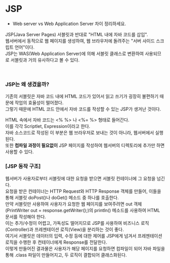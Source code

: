 # JSP
- Web server vs Web Application Server 차이 정리하세요.


JSP(Java Server Pages)
서블릿과 반대로 "HTML 내에 자바 코드를 삽입".  
웹서버에서 동적으로 웹 페이지를 생성하여, 웹 브라우저에 돌려주는 "서버 사이드 스크립트 언어"이다.   
JSP는 WAS(Web Application Server)에 의해 서블릿 클래스로 변환하여 사용되므로 서블릿과 거의 유사하다고 볼 수 있다.

&nbsp;  

### JSP는 왜 생겼을까?  
기존의 서블릿은 자바 코드 내에 HTML 코드가 있어서 읽고 쓰기가 굉장히 불편하기 때문에 작업의 효율성이 떨어졌다.   
그렇기 때문에 HTML 코드 안에서 자바 코드를 작성할 수 있는 JSP가 생겨난 것이다.

HTML 속에서 자바 코드는 <% %> 나 <%= %> 형태로 들어간다.   
이를 각각 Scriptlet, Expression이라고 한다.   
자바 소스코드로 작성된 이 부분은 웹 브라우저로 보내는 것이 아니라, 웹서버에서 실행된다.   
또한 **컴파일 과정이 필요없이** JSP 페이지를 작성하여 웹서버의 디렉토리에 추가만 하면 사용할 수 있다.  

 

### [JSP 동작 구조]
웹서버가 사용자로부터 서블릿에 대한 요청을 받으면 서블릿 컨테이너에 그 요청을 넘긴다.   
요청을 받은 컨테이너는 HTTP Request와 HTTP Response 객체를 만들어, 이들을 통해 서블릿 doPost()나 doGet() 메소드 중 하나를 호출한다.   
만약 서블릿만 사용하여 사용자가 요청한 웹 페이지를 보여주려면 out 객체(PrintWriter out = response.getWriter();)의 println() 메소드를 사용하여 HTML 문서를 작성해야 한다.  
이는 추가/수정이 어렵고, 가독성도 떨어지므로 JSP를 사용하여 비즈니스 로직(Controller)과 프레젠테이션 로직(View)을 분리하는 것이 좋다.   
여기서 서블릿은 데이터의 입력, 수정 등에 대한 제어를 JSP에게 넘겨서 프레젠테이션 로직을 수행한 후 컨테이너에게 Response를 전달한다.   
이렇게 만들어진 결과물은 사용자가 해당 페이지를 요청하면 컴파일이 되어 자바 파일을 통해 .class 파일이 만들어지고, 두 로직이 결합되어 클래스화된다.
